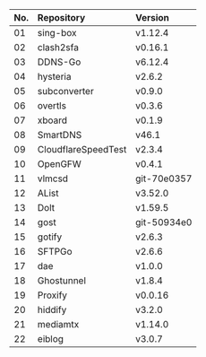 | No. | Repository | Version |
| --- | :--------- | :------ |
| 01 | sing-box | v1.12.4 |
| 02 | clash2sfa | v0.16.1 |
| 03 | DDNS-Go | v6.12.4 |
| 04 | hysteria | v2.6.2 |
| 05 | subconverter | v0.9.0 |
| 06 | overtls | v0.3.6 |
| 07 | xboard | v0.1.9 |
| 08 | SmartDNS | v46.1 |
| 09 | CloudflareSpeedTest | v2.3.4 |
| 10 | OpenGFW | v0.4.1 |
| 11 | vlmcsd | git-70e0357 |
| 12 | AList | v3.52.0 |
| 13 | Dolt | v1.59.5 |
| 14 | gost | git-50934e0 |
| 15 | gotify | v2.6.3 |
| 16 | SFTPGo | v2.6.6 |
| 17 | dae | v1.0.0 |
| 18 | Ghostunnel | v1.8.4 |
| 19 | Proxify | v0.0.16 |
| 20 | hiddify | v3.2.0 |
| 21 | mediamtx | v1.14.0 |
| 22 | eiblog | v3.0.7 |
